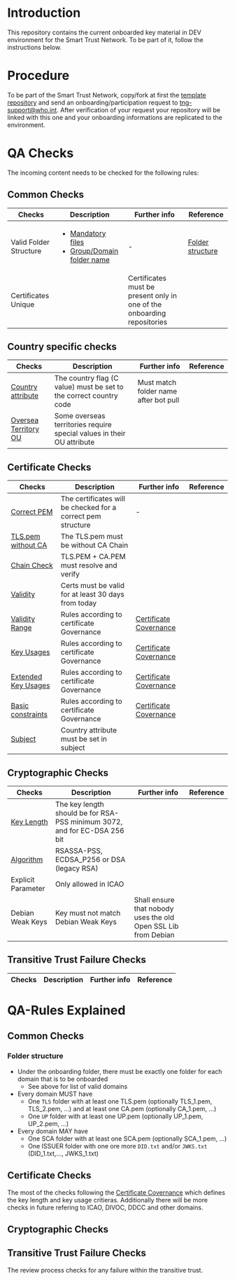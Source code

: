 # Introduction

This repository contains the current onboarded key material in DEV environment for the Smart Trust Network. To be part of it, follow the instructions below.

# Procedure

To be part of the Smart Trust Network, copy/fork at first the [template repository](https://github.com/WorldHealthOrganization/tng-participant-template) and send an onboarding/participation request to tng-support@who.int. After verification of your request your repository will be linked with this one and your onboarding informations are replicated to the environment.

# QA Checks

The incoming content needs to be checked for the following rules:

## Common Checks
|Checks|Description|Further info| Reference|
|----|-----------|-----| ---|
|Valid Folder Structure|<ul><li>[Mandatory files](scripts/tests/folder_mandatory_files.py)</li><li>[Group/Domain folder name](scripts/tests/groups_domains.py)| - | [Folder structure](#folder-structure)|
| Certificates Unique| | Certificates must be present only in one of the onboarding repositories|


## Country specific checks

|Checks|Description|Further info| Reference|
|----|-----------|-----|--- |
|[Country attribute](scripts/tests/country_flag.py)| The country flag (C value) must be set to the correct country code | Must match folder name after bot pull
|[Oversea Territory OU](scripts/tests/oversea_territory.py) | Some overseas territories require special values in their OU attribute|

## Certificate Checks

|Checks|Description|Further info| Reference|
|----|-----------|-----|---|
|[Correct PEM](scripts/tests/valid_pem.py) | The certificates will be checked for a correct pem structure|-|
|[TLS.pem without CA](scripts/tests/tls_pem_without_chain.py)| The TLS.pem must be without CA Chain|
|[Chain Check](scripts/tests/chain_check.py)| TLS.PEM + CA.PEM must resolve and verify| 
|[Validity](scripts/tests/validity.py)| Certs must be valid for at least 30 days from today |
|[Validity Range](scripts/tests/validity_range.py)| Rules according to certificate Governance | [Certificate Covernance](https://github.com/WorldHealthOrganization/smart-trust/blob/main/input/pagecontent/concepts_certificate_governance.md)
|[Key Usages](scripts/tests/key_usage.py)| Rules according to certificate Governance | [Certificate Covernance](https://github.com/WorldHealthOrganization/smart-trust/blob/main/input/pagecontent/concepts_certificate_governance.md)
|[Extended Key Usages](scripts/tests/extended_key_usage.py)| Rules according to certificate Governance | [Certificate Covernance](https://github.com/WorldHealthOrganization/smart-trust/blob/main/input/pagecontent/concepts_certificate_governance.md)
|[Basic constraints](scripts/tests/basic_constraints.py)| Rules according to certificate Governance | [Certificate Covernance](https://github.com/WorldHealthOrganization/smart-trust/blob/main/input/pagecontent/concepts_certificate_governance.md)
|[Subject](scripts/tests/subject_format.py)| Country attribute must be set in subject |

## Cryptographic Checks
|Checks|Description|Further info|Reference|
|----|-----------|-----|---|
|[Key Length](scripts/tests/key_length.py)| The key length should be for RSA-PSS minimum 3072, and for EC-DSA 256 bit|
|[Algorithm](scripts/tests/signature_algorithm.py)| RSASSA-PSS, ECDSA_P256 or DSA (legacy RSA)|
|Explicit Parameter| Only allowed in ICAO |
|Debian Weak Keys| Key must not match Debian Weak Keys | Shall ensure that nobody uses the old Open SSL Lib from Debian |

## Transitive Trust Failure Checks

|Checks|Description|Further info|Reference|
|----|-----------|-----|---|

# QA-Rules Explained
## Common Checks
### Folder structure

- Under the onboarding folder, there must be exactly one folder for each domain that is to be onboarded 
  - See above for list of valid domains
- Every domain MUST have 
  - One `TLS` folder with at least one TLS.pem (optionally TLS_1.pem, TLS_2.pem, ...) and at least one CA.pem (optionally CA_1.pem, ...)
  - One `UP` folder with at least one UP.pem (optionally UP_1.pem, UP_2.pem, ...)
- Every domain MAY have
  - One SCA folder with at least one SCA.pem (optionally SCA_1.pem, ...)
  - One ISSUER folder with one ore more `DID.txt` and/or `JWKS.txt` (DID_1.txt,..., JWKS_1.txt)

## Certificate Checks

The most of the checks following the [Certificate Covernance](https://github.com/WorldHealthOrganization/smart-trust/blob/main/input/pagecontent/concepts_certificate_governance.md) which defines the key length and key usage critieras. Additionally there will be more checks in future refering to ICAO, DIVOC, DDCC and other domains.

## Cryptographic Checks

## Transitive Trust Failure Checks

The review process checks for any failure within the transitive trust.

